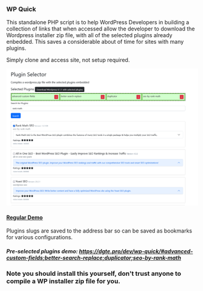 ### WP Quick

This standalone PHP script is to help WordPress Developers in building a collection of links that when accessed allow the developer to download the Wordpress installer zip file, with all of the selected plugins already enbedded. This saves a considerable about of time for sites with many plugins.

Simply clone and access site, not setup required.

![ss1.png](https://raw.githubusercontent.com/andyg2/wp-quick/master/assets/ss1.png?token=GHSAT0AAAAAAB4JIX6SVF5COXNAH4WZ45AAZAB2ROA)

#### [Regular Demo](https://dgte.pro/dev/wp-quick/)

Plugins slugs are saved to the address bar so can be saved as bookmarks for various configurations.

##### Pre-selected plugins demo: https://dgte.pro/dev/wp-quick/#advanced-custom-fields;better-search-replace;duplicator;seo-by-rank-math


### Note you should install this yourself, don't trust anyone to compile a WP installer zip file for you.


<script type="text/javascript" src="https://cdnjs.buymeacoffee.com/1.0.0/button.prod.min.js" data-name="bmc-button" data-slug="dgtepro" data-color="#FFDD00" data-emoji="" data-font="Cookie" data-text="Buy me a coffee" data-outline-color="#000000" data-font-color="#000000" data-coffee-color="#ffffff" ></script>
